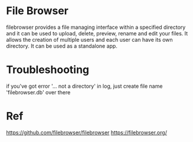 # File Browser
filebrowser provides a file managing interface within a specified directory and it can be used to upload, delete, preview, rename and edit your files. It allows the creation of multiple users and each user can have its own directory. It can be used as a standalone app.

# Troubleshooting
if you've got error '... not a directory' in log, just create file name 'filebrowser.db' over there

# Ref
https://github.com/filebrowser/filebrowser
https://filebrowser.org/
